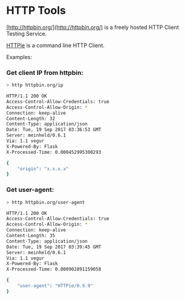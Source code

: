 # HTTP Tools

[http://httpbin.org/](http://httpbin.org/) is a freely hosted HTTP Client Testing Service.

[HTTPie](https://httpie.org/) is a command line HTTP Client.

Examples:

### Get client IP from httpbin:

```bash
> http httpbin.org/ip

HTTP/1.1 200 OK
Access-Control-Allow-Credentials: true
Access-Control-Allow-Origin: *
Connection: keep-alive
Content-Length: 32
Content-Type: application/json
Date: Tue, 19 Sep 2017 03:36:53 GMT
Server: meinheld/0.6.1
Via: 1.1 vegur
X-Powered-By: Flask
X-Processed-Time: 0.000452995300293

{
    "origin": "x.x.x.x"
}
```

### Get user-agent:

```bash
> http httpbin.org/user-agent

HTTP/1.1 200 OK
Access-Control-Allow-Credentials: true
Access-Control-Allow-Origin: *
Connection: keep-alive
Content-Length: 35
Content-Type: application/json
Date: Tue, 19 Sep 2017 03:39:45 GMT
Server: meinheld/0.6.1
Via: 1.1 vegur
X-Powered-By: Flask
X-Processed-Time: 0.000902891159058

{
    "user-agent": "HTTPie/0.9.9"
}
```

